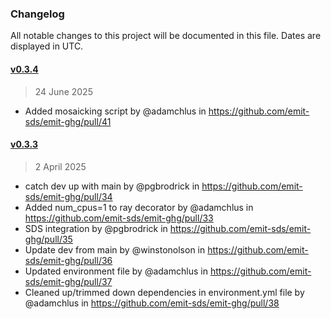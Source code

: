 ### Changelog

All notable changes to this project will be documented in this file. Dates are displayed in UTC.

#### [v0.3.4](https://github.com/emit-sds/emit-ghg/compare/v0.3.3...v0.3.4)

> 24 June 2025

* Added mosaicking script by @adamchlus in https://github.com/emit-sds/emit-ghg/pull/41

#### [v0.3.3](https://github.com/emit-sds/emit-ghg/compare/v0.3.2...v0.3.3)

> 2 April 2025

- catch dev up with main by @pgbrodrick in https://github.com/emit-sds/emit-ghg/pull/34
- Added num_cpus=1 to ray decorator by @adamchlus in https://github.com/emit-sds/emit-ghg/pull/33
- SDS integration by @pgbrodrick in https://github.com/emit-sds/emit-ghg/pull/35
- Update dev from main by @winstonolson in https://github.com/emit-sds/emit-ghg/pull/36
- Updated environment file by @adamchlus in https://github.com/emit-sds/emit-ghg/pull/37
- Cleaned up/trimmed down dependencies in environment.yml file by @adamchlus in https://github.com/emit-sds/emit-ghg/pull/38

